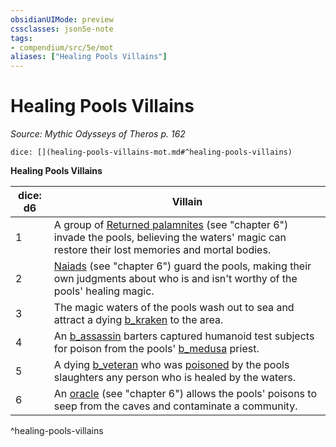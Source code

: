 ```yaml
---
obsidianUIMode: preview
cssclasses: json5e-note
tags:
- compendium/src/5e/mot
aliases: ["Healing Pools Villains"]
---
```

# Healing Pools Villains
*Source: Mythic Odysseys of Theros p. 162* 

`dice: [](healing-pools-villains-mot.md#^healing-pools-villains)`

**Healing Pools Villains**

| dice: d6 | Villain |
|----------|---------|
| 1 | A group of [Returned palamnites](compendium/bestiary/undead/returned-palamnite-mot.md) (see "chapter 6") invade the pools, believing the waters' magic can restore their lost memories and mortal bodies. |
| 2 | [Naiads](b_naiad-mot.md) (see "chapter 6") guard the pools, making their own judgments about who is and isn't worthy of the pools' healing magic. |
| 3 | The magic waters of the pools wash out to sea and attract a dying [b_kraken](2.%20GM%20Tools/5eTools%20Compendium%20&%20Rules/_compendium/bestiary/monstrosity/b_kraken.md) to the area. |
| 4 | An [b_assassin](b_assassin.md) barters captured humanoid test subjects for poison from the pools' [b_medusa](b_medusa.md) priest. |
| 5 | A dying [b_veteran](b_veteran.md) who was [poisoned](_conditions.md#poisoned) by the pools slaughters any person who is healed by the waters. |
| 6 | An [oracle](b_oracle-mot.md) (see "chapter 6") allows the pools' poisons to seep from the caves and contaminate a community. |
^healing-pools-villains